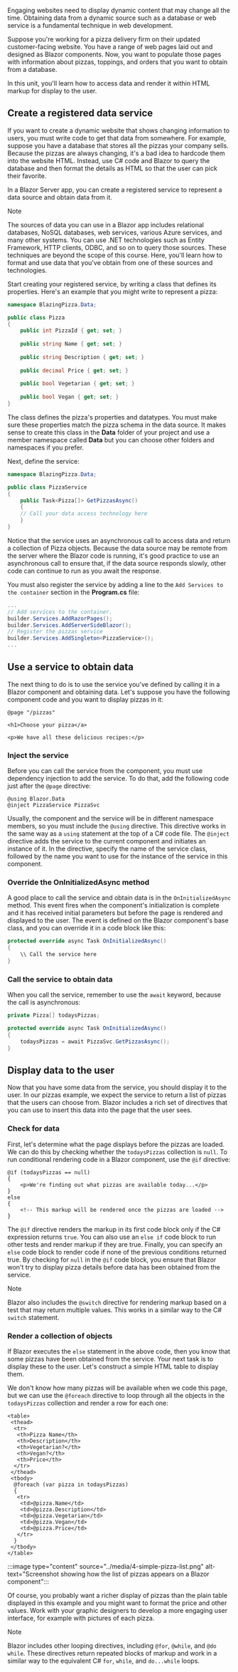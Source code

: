 Engaging websites need to display dynamic content that may change all the time. Obtaining data from a dynamic source such as a database or web service is a fundamental technique in web development.

Suppose you're working for a pizza delivery firm on their updated customer-facing website. You have a range of web pages laid out and designed as Blazor components. Now, you want to populate those pages with information about pizzas, toppings, and orders that you want to obtain from a database.

In this unit, you'll learn how to access data and render it within HTML markup for display to the user.

## Create a registered data service

If you want to create a dynamic website that shows changing information to users, you must write code to get that data from somewhere. For example, suppose you have a database that stores all the pizzas your company sells. Because the pizzas are always changing, it's a bad idea to hardcode them into the website HTML. Instead, use C# code and Blazor to query the database and then format the details as HTML so that the user can pick their favorite.

In a Blazor Server app, you can create a registered service to represent a data source and obtain data from it.

> [!NOTE]
> The sources of data you can use in a Blazor app includes relational databases, NoSQL databases, web services, various Azure services, and many other systems. You can use .NET technologies such as Entity Framework, HTTP clients, ODBC, and so on to query those sources. These techniques are beyond the scope of this course. Here, you'll learn how to format and use data that you've obtain from one of these sources and technologies.

Start creating your registered service, by writing a class that defines its properties. Here's an example that you might write to represent a pizza:

```csharp
namespace BlazingPizza.Data;

public class Pizza
{
    public int PizzaId { get; set; }
    
    public string Name { get; set; }
    
    public string Description { get; set; }
    
    public decimal Price { get; set; }
    
    public bool Vegetarian { get; set; }
    
    public bool Vegan { get; set; }
}
```

The class defines the pizza's properties and datatypes. You must make sure these properties match the pizza schema in the data source. It makes sense to create this class in the **Data** folder of your project and use a member namespace called **Data** but you can choose other folders and namespaces if you prefer.

Next, define the service:

```csharp
namespace BlazingPizza.Data;

public class PizzaService
{
    public Task<Pizza[]> GetPizzasAsync()
    {
    // Call your data access technology here
    }
}
```

Notice that the service uses an asynchronous call to access data and return a collection of Pizza objects. Because the data source may be remote from the server where the Blazor code is running, it's good practice to use an asynchronous call to ensure that, if the data source responds slowly, other code can continue to run as you await the response.

You must also register the service by adding a line to the `Add Services to the container` section in the **Program.cs** file:

```csharp
...
// Add services to the container.
builder.Services.AddRazorPages();
builder.Services.AddServerSideBlazor();
// Register the pizzas service
builder.Services.AddSingleton<PizzaService>();
...
```

## Use a service to obtain data

The next thing to do is to use the service you've defined by calling it in a Blazor component and obtaining data. Let's suppose you have the following component code and you want to display pizzas in it:

```razor
@page "/pizzas"

<h1>Choose your pizza</a>

<p>We have all these delicious recipes:</p>
```

### Inject the service

Before you can call the service from the component, you must use dependency injection to add the service. To do that, add the following code just after the `@page` directive:

```razor
@using Blazor.Data
@inject PizzaService PizzaSvc
```

Usually, the component and the service will be in different namespace members, so you must include the `@using` directive. This directive works in the same way as a `using` statement at the top of a C# code file. The `@inject` directive adds the service to the current component and initiates an instance of it. In the directive, specify the name of the service class, followed by the name you want to use for the instance of the service in this component.

### Override the OnInitializedAsync method

A good place to call the service and obtain data is in the `OnInitializedAsync` method. This event fires when the component's initialization is complete and it has received initial parameters but before the page is rendered and displayed to the user. The event is defined on the Blazor component's base class, and you can override it in a code block like this:

```csharp
protected override async Task OnInitializedAsync()
{
    \\ Call the service here
}
```

### Call the service to obtain data

When you call the service, remember to use the `await` keyword, because the call is asynchronous:

```csharp
private Pizza[] todaysPizzas;

protected override async Task OnInitializedAsync()
{
    todaysPizzas = await PizzaSvc.GetPizzasAsync();
}
```

## Display data to the user

Now that you have some data from the service, you should display it to the user. In our pizzas example, we expect the service to return a list of pizzas that the users can choose from. Blazor includes a rich set of directives that you can use to insert this data into the page that the user sees.

### Check for data

First, let's determine what the page displays before the pizzas are loaded. We can do this by checking whether the `todaysPizzas` collection is `null`. To run conditional rendering code in a Blazor component, use the `@if` directive:

```razor
@if (todaysPizzas == null)
{
    <p>We're finding out what pizzas are available today...</p>
}
else
{
    <!-- This markup will be rendered once the pizzas are loaded -->
}
```

The `@if` directive renders the markup in its first code block only if the C# expression returns `true`. You can also use an `else if` code block to run other tests and render markup if they are true. Finally, you can specify an `else` code block to render code if none of the previous conditions returned true. By checking for `null` in the `@if` code block, you ensure that Blazor won't try to display pizza details before data has been obtained from the service.

> [!NOTE]
> Blazor also includes the `@switch` directive for rendering markup based on a test that may return multiple values. This works in a similar way to the C# `switch` statement.

### Render a collection of objects

If Blazor executes the `else` statement in the above code, then you know that some pizzas have been obtained from the service. Your next task is to display these to the user. Let's construct a simple HTML table to display them.

We don't know how many pizzas will be available when we code this page, but we can use the `@foreach` directive to loop through all the objects in the `todaysPizzas` collection and render a row for each one:

```razor
<table>
 <thead>
  <tr>
   <th>Pizza Name</th>
   <th>Description</th>
   <th>Vegetarian?</th>
   <th>Vegan?</th>
   <th>Price</th>
  </tr>
 </thead>
 <tbody>
  @foreach (var pizza in todaysPizzas)
  {
   <tr>
    <td>@pizza.Name</td>
    <td>@pizza.Description</td>
    <td>@pizza.Vegetarian</td>
    <td>@pizza.Vegan</td>
    <td>@pizza.Price</td>
   </tr>
  }
 </tbody>
</table>
```

:::image type="content" source="../media/4-simple-pizza-list.png" alt-text="Screenshot showing how the list of pizzas appears on a Blazor component":::

Of course, you probably want a richer display of pizzas than the plain table displayed in this example and you might want to format the price and other values. Work with your graphic designers to develop a more engaging user interface, for example with pictures of each pizza.

> [!NOTE]
> Blazor includes other looping directives, including `@for`, `@while`, and `@do while`. These directives return repeated blocks of markup and work in a similar way to the equivalent C# `for`, `while`, and `do...while` loops.
